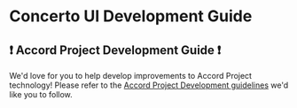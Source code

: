 # Concerto UI Development Guide

## ❗ Accord Project Development Guide ❗
We'd love for you to help develop improvements to Accord Project technology! Please refer to the [Accord Project Development guidelines][apdev] we'd like you to follow.

[apdev]: https://github.com/accordproject/techdocs/blob/master/DEVELOPERS.md
